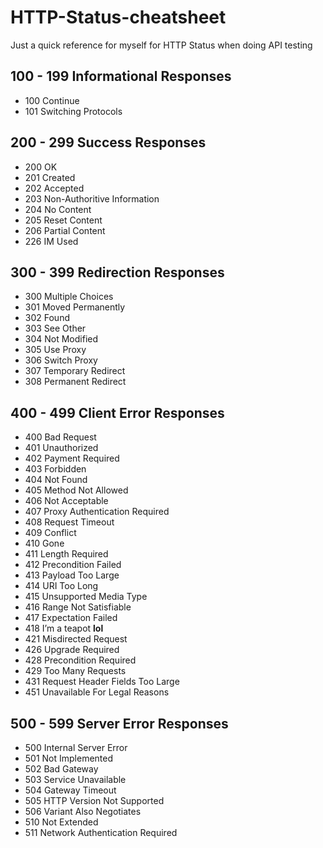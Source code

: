 # HTTP-Status-cheatsheet

Just a quick reference for myself for HTTP Status when doing API testing

## 100 - 199 Informational Responses

- 100	Continue
- 101	Switching Protocols

## 200 - 299 Success Responses

- 200	OK
- 201	Created
- 202	Accepted
- 203	Non-Authoritive Information	
- 204	No Content
- 205	Reset Content
- 206	Partial Content
- 226	IM Used

## 300 - 399 Redirection Responses


- 300	Multiple Choices
- 301	Moved Permanently
- 302	Found
- 303	See Other
- 304	Not Modified
- 305	Use Proxy
- 306	Switch Proxy
- 307	Temporary Redirect
- 308	Permanent Redirect

## 400 - 499 Client Error Responses

- 400	Bad Request
- 401	Unauthorized
- 402	Payment Required
- 403	Forbidden
- 404	Not Found
- 405	Method Not Allowed
- 406	Not Acceptable
- 407	Proxy Authentication Required
- 408	Request Timeout
- 409	Conflict
- 410	Gone
- 411	Length Required
- 412	Precondition Failed
- 413	Payload Too Large
- 414	URI Too Long
- 415	Unsupported Media Type
- 416	Range Not Satisfiable
- 417	Expectation Failed
- 418	I’m a teapot      **lol**
- 421	Misdirected Request
- 426	Upgrade Required
- 428	Precondition Required
- 429	Too Many Requests
- 431	Request Header Fields Too Large
- 451	Unavailable For Legal Reasons

## 500 - 599 Server Error Responses
- 500	Internal Server Error
- 501	Not Implemented
- 502	Bad Gateway
- 503	Service Unavailable
- 504	Gateway Timeout
- 505	HTTP Version Not Supported
- 506	Variant Also Negotiates
- 510	Not Extended
- 511	Network Authentication Required

